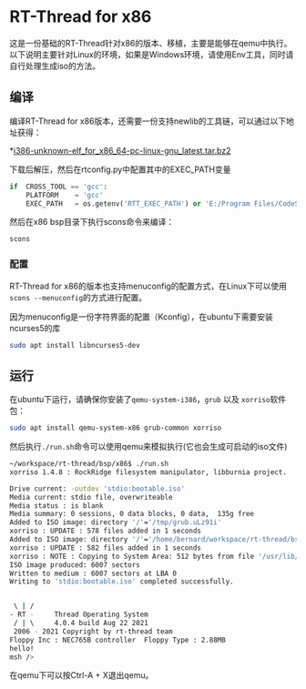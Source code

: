 # RT-Thread for x86

这是一份基础的RT-Thread针对x86的版本、移植，主要是能够在qemu中执行。以下说明主要针对Linux的环境，如果是Windows环境，请使用Env工具，同时请自行处理生成iso的方法。

## 编译

编译RT-Thread for x86版本，还需要一份支持newlib的工具链，可以通过以下地址获得：

*[i386-unknown-elf_for_x86_64-pc-linux-gnu_latest.tar.bz2](http://117.143.63.254:9012/www/rt-smart/i386-unknown-elf_for_x86_64-pc-linux-gnu_latest.tar.bz2)

下载后解压，然后在rtconfig.py中配置其中的EXEC_PATH变量

```python
if  CROSS_TOOL == 'gcc':
    PLATFORM    = 'gcc'
    EXEC_PATH   = os.getenv('RTT_EXEC_PATH') or 'E:/Program Files/CodeSourcery/Sourcery_CodeBench_Lite_for_IA32_ELF/bin'

```

然后在x86 bsp目录下执行scons命令来编译：

```bash
scons
```

### 配置

RT-Thread for x86的版本也支持menuconfig的配置方式，在Linux下可以使用`scons --menuconfig`的方式进行配置。

因为menuconfig是一份字符界面的配置（Kconfig），在ubuntu下需要安装ncurses5的库

```bash
sudo apt install libncurses5-dev
```

## 运行

在ubuntu下运行，请确保你安装了`qemu-system-i386`，`grub` 以及 `xorriso`软件包：

```bash
sudo apt install qemu-system-x86 grub-common xorriso
```

然后执行`./run.sh`命令可以使用qemu来模拟执行(它也会生成可启动的iso文件)

```bash
~/workspace/rt-thread/bsp/x86$ ./run.sh
xorriso 1.4.8 : RockRidge filesystem manipulator, libburnia project.

Drive current: -outdev 'stdio:bootable.iso'
Media current: stdio file, overwriteable
Media status : is blank
Media summary: 0 sessions, 0 data blocks, 0 data,  135g free
Added to ISO image: directory '/'='/tmp/grub.uLz91i'
xorriso : UPDATE : 578 files added in 1 seconds
Added to ISO image: directory '/'='/home/bernard/workspace/rt-thread/bsp/x86/root'
xorriso : UPDATE : 582 files added in 1 seconds
xorriso : NOTE : Copying to System Area: 512 bytes from file '/usr/lib/grub/i386-pc/boot_hybrid.img'
ISO image produced: 6007 sectors
Written to medium : 6007 sectors at LBA 0
Writing to 'stdio:bootable.iso' completed successfully.


 \ | /
- RT -     Thread Operating System
 / | \     4.0.4 build Aug 22 2021
 2006 - 2021 Copyright by rt-thread team
Floppy Inc : NEC765B controller  Floppy Type : 2.88MB
hello!
msh />
```

在qemu下可以按Ctrl-A + X退出qemu。

